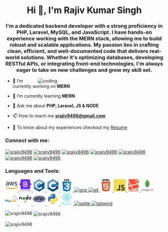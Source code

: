 <h1 align="center">Hi 👋, I'm Rajiv Kumar Singh</h1>
<h3 align="center">I'm a dedicated backend developer with a strong proficiency in PHP, Laravel, MySQL, and JavaScript. I have hands-on experience working with the MERN stack, allowing me to build robust and scalable applications. My passion lies in crafting clean, efficient, and well-documented code that delivers real-world solutions. Whether it's optimizing databases, developing RESTful APIs, or integrating front-end technologies, I'm always eager to take on new challenges and grow my skill set.</h3>

<img align="right" alt="coding" width="400" src="https://imgs.search.brave.com/YZxeMXuU5vZSFTezxbsY1vqYrT0udVZlIHuRkh3QAhE/rs:fit:860:0:0:0/g:ce/aHR0cHM6Ly9naWZk/Yi5jb20vaW1hZ2Vz/L2hpZ2gvYW5pbWF0/ZWQtY293Ym95LWNv/bXB1dGVyLWNvZGlu/Zy13NjBwY2lrbDZp/ZWc1MjVuLmdpZg.gif">

- 🔭 I’m currently working on **MERN**

- 🌱 I’m currently learning **MERN**

- 💬 Ask me about **PHP, Laravel, JS & NODE**

- 📫 How to reach me **srajiv9496@gmail.com**

- 📄 To know about my experiences checkout my [Resume](https://drive.google.com/file/d/1hNuWyXltEJzzhpIuJXeqb5JflmBMvOsy/view?usp=drive_link)
<h3 align="left">Connect with me:</h3>
<p align="left">
<a href="https://twitter.com/srajiv9496" target="blank"><img align="center" src="https://raw.githubusercontent.com/rahuldkjain/github-profile-readme-generator/master/src/images/icons/Social/twitter.svg" alt="srajiv9496" height="30" width="40" /></a>
<a href="https://linkedin.com/in/srajiv9496" target="blank"><img align="center" src="https://raw.githubusercontent.com/rahuldkjain/github-profile-readme-generator/master/src/images/icons/Social/linked-in-alt.svg" alt="srajiv9496" height="30" width="40" /></a>
<a href="https://www.codechef.com/users/srajiv9496" target="blank"><img align="center" src="https://cdn.jsdelivr.net/npm/simple-icons@3.1.0/icons/codechef.svg" alt="srajiv9496" height="30" width="40" /></a>
<a href="https://www.hackerrank.com/srajiv9496" target="blank"><img align="center" src="https://raw.githubusercontent.com/rahuldkjain/github-profile-readme-generator/master/src/images/icons/Social/hackerrank.svg" alt="srajiv9496" height="30" width="40" /></a>
<a href="https://codeforces.com/profile/srajiv9496" target="blank"><img align="center" src="https://raw.githubusercontent.com/rahuldkjain/github-profile-readme-generator/master/src/images/icons/Social/codeforces.svg" alt="srajiv9496" height="30" width="40" /></a>
<a href="https://www.leetcode.com/srajiv9496" target="blank"><img align="center" src="https://raw.githubusercontent.com/rahuldkjain/github-profile-readme-generator/master/src/images/icons/Social/leet-code.svg" alt="srajiv9496" height="30" width="40" /></a>
<a href="https://auth.geeksforgeeks.org/user/srajiv9496" target="blank"><img align="center" src="https://raw.githubusercontent.com/rahuldkjain/github-profile-readme-generator/master/src/images/icons/Social/geeks-for-geeks.svg" alt="srajiv9496" height="30" width="40" /></a>
</p>

<h3 align="left">Languages and Tools:</h3>
<p align="left"> <a href="https://aws.amazon.com" target="_blank" rel="noreferrer"> <img src="https://raw.githubusercontent.com/devicons/devicon/master/icons/amazonwebservices/amazonwebservices-original-wordmark.svg" alt="aws" width="40" height="40"/> </a> <a href="https://getbootstrap.com" target="_blank" rel="noreferrer"> <img src="https://raw.githubusercontent.com/devicons/devicon/master/icons/bootstrap/bootstrap-plain-wordmark.svg" alt="bootstrap" width="40" height="40"/> </a> <a href="https://www.cprogramming.com/" target="_blank" rel="noreferrer"> <img src="https://raw.githubusercontent.com/devicons/devicon/master/icons/c/c-original.svg" alt="c" width="40" height="40"/> </a> <a href="https://www.w3schools.com/cpp/" target="_blank" rel="noreferrer"> <img src="https://raw.githubusercontent.com/devicons/devicon/master/icons/cplusplus/cplusplus-original.svg" alt="cplusplus" width="40" height="40"/> </a> <a href="https://www.w3schools.com/css/" target="_blank" rel="noreferrer"> <img src="https://raw.githubusercontent.com/devicons/devicon/master/icons/css3/css3-original-wordmark.svg" alt="css3" width="40" height="40"/> </a> <a href="https://cloud.google.com" target="_blank" rel="noreferrer"> <img src="https://www.vectorlogo.zone/logos/google_cloud/google_cloud-icon.svg" alt="gcp" width="40" height="40"/> </a> <a href="https://git-scm.com/" target="_blank" rel="noreferrer"> <img src="https://www.vectorlogo.zone/logos/git-scm/git-scm-icon.svg" alt="git" width="40" height="40"/> </a> <a href="https://www.w3.org/html/" target="_blank" rel="noreferrer"> <img src="https://raw.githubusercontent.com/devicons/devicon/master/icons/html5/html5-original-wordmark.svg" alt="html5" width="40" height="40"/> </a> <a href="https://developer.mozilla.org/en-US/docs/Web/JavaScript" target="_blank" rel="noreferrer"> <img src="https://raw.githubusercontent.com/devicons/devicon/master/icons/javascript/javascript-original.svg" alt="javascript" width="40" height="40"/> </a> <a href="https://laravel.com/" target="_blank" rel="noreferrer"> <img src="https://raw.githubusercontent.com/devicons/devicon/master/icons/laravel/laravel-plain-wordmark.svg" alt="laravel" width="40" height="40"/> </a> <a href="https://www.mongodb.com/" target="_blank" rel="noreferrer"> <img src="https://raw.githubusercontent.com/devicons/devicon/master/icons/mongodb/mongodb-original-wordmark.svg" alt="mongodb" width="40" height="40"/> </a> <a href="https://www.mysql.com/" target="_blank" rel="noreferrer"> <img src="https://raw.githubusercontent.com/devicons/devicon/master/icons/mysql/mysql-original-wordmark.svg" alt="mysql" width="40" height="40"/> </a> <a href="https://nodejs.org" target="_blank" rel="noreferrer"> <img src="https://raw.githubusercontent.com/devicons/devicon/master/icons/nodejs/nodejs-original-wordmark.svg" alt="nodejs" width="40" height="40"/> </a> <a href="https://www.php.net" target="_blank" rel="noreferrer"> <img src="https://raw.githubusercontent.com/devicons/devicon/master/icons/php/php-original.svg" alt="php" width="40" height="40"/> </a> <a href="https://www.python.org" target="_blank" rel="noreferrer"> <img src="https://raw.githubusercontent.com/devicons/devicon/master/icons/python/python-original.svg" alt="python" width="40" height="40"/> </a> <a href="https://reactjs.org/" target="_blank" rel="noreferrer"> <img src="https://raw.githubusercontent.com/devicons/devicon/master/icons/react/react-original-wordmark.svg" alt="react" width="40" height="40"/> </a> <a href="https://www.sqlite.org/" target="_blank" rel="noreferrer"> <img src="https://www.vectorlogo.zone/logos/sqlite/sqlite-icon.svg" alt="sqlite" width="40" height="40"/> </a> <a href="https://tailwindcss.com/" target="_blank" rel="noreferrer"> <img src="https://www.vectorlogo.zone/logos/tailwindcss/tailwindcss-icon.svg" alt="tailwind" width="40" height="40"/> </a> </p>

<p><img align="left" src="https://github-readme-stats.vercel.app/api/top-langs?username=srajiv9496&show_icons=true&locale=en&layout=compact" alt="srajiv9496" /></p>

<p>&nbsp;<img align="center" src="https://github-readme-stats.vercel.app/api?username=srajiv9496&show_icons=true&locale=en" alt="srajiv9496" /></p>

<p><img align="center" src="https://github-readme-streak-stats.herokuapp.com/?user=srajiv9496&" alt="srajiv9496" /></p>
